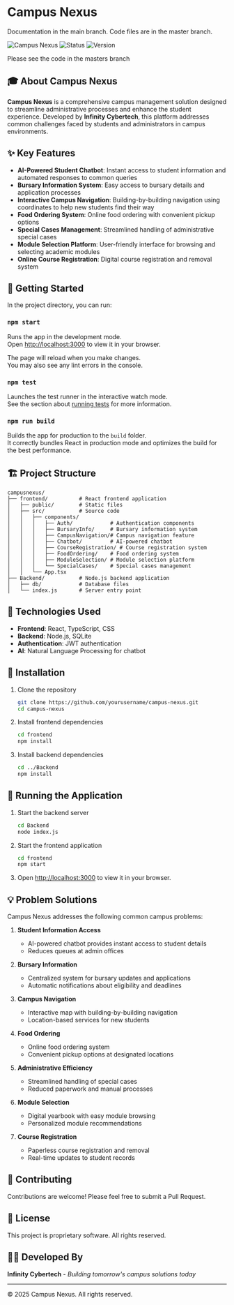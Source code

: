 # Campus Nexus
Documentation in the main branch.
Code files are in the master branch.

![Campus Nexus](https://img.shields.io/badge/Campus-Nexus-brightgreen)
![Status](https://img.shields.io/badge/Status-Active-success)
![Version](https://img.shields.io/badge/Version-1.0.0-blue)

Please see the code in the masters branch

## 🎓 About Campus Nexus

**Campus Nexus** is a comprehensive campus management solution designed to streamline administrative processes and enhance the student experience. Developed by **Infinity Cybertech**, this platform addresses common challenges faced by students and administrators in campus environments.

## ✨ Key Features

- **AI-Powered Student Chatbot**: Instant access to student information and automated responses to common queries
- **Bursary Information System**: Easy access to bursary details and application processes
- **Interactive Campus Navigation**: Building-by-building navigation using coordinates to help new students find their way
- **Food Ordering System**: Online food ordering with convenient pickup options
- **Special Cases Management**: Streamlined handling of administrative special cases
- **Module Selection Platform**: User-friendly interface for browsing and selecting academic modules
- **Online Course Registration**: Digital course registration and removal system

## 🚀 Getting Started

In the project directory, you can run:

### `npm start`

Runs the app in the development mode.\
Open [http://localhost:3000](http://localhost:3000) to view it in your browser.

The page will reload when you make changes.\
You may also see any lint errors in the console.

### `npm test`

Launches the test runner in the interactive watch mode.\
See the section about [running tests](https://facebook.github.io/create-react-app/docs/running-tests) for more information.

### `npm run build`

Builds the app for production to the `build` folder.\
It correctly bundles React in production mode and optimizes the build for the best performance.

## 🏗️ Project Structure

```
campusnexus/
├── frontend/          # React frontend application
│   ├── public/        # Static files
│   ├── src/           # Source code
│   │   ├── components/
│   │   │   ├── Auth/            # Authentication components
│   │   │   ├── BursaryInfo/     # Bursary information system
│   │   │   ├── CampusNavigation/# Campus navigation feature
│   │   │   ├── Chatbot/         # AI-powered chatbot
│   │   │   ├── CourseRegistration/ # Course registration system
│   │   │   ├── FoodOrdering/    # Food ordering system
│   │   │   ├── ModuleSelection/ # Module selection platform
│   │   │   └── SpecialCases/    # Special cases management
│   │   └── App.tsx
├── Backend/           # Node.js backend application
│   ├── db/            # Database files
│   └── index.js       # Server entry point
```

## 🔧 Technologies Used

- **Frontend**: React, TypeScript, CSS
- **Backend**: Node.js, SQLite
- **Authentication**: JWT authentication
- **AI**: Natural Language Processing for chatbot

## 🧩 Installation

1. Clone the repository
   ```bash
   git clone https://github.com/yourusername/campus-nexus.git
   cd campus-nexus
   ```

2. Install frontend dependencies
   ```bash
   cd frontend
   npm install
   ```

3. Install backend dependencies
   ```bash
   cd ../Backend
   npm install
   ```

## 🚀 Running the Application

1. Start the backend server
   ```bash
   cd Backend
   node index.js
   ```

2. Start the frontend application
   ```bash
   cd frontend
   npm start
   ```

3. Open [http://localhost:3000](http://localhost:3000) to view it in your browser.

## 💡 Problem Solutions

Campus Nexus addresses the following common campus problems:

1. **Student Information Access**
   - AI-powered chatbot provides instant access to student details
   - Reduces queues at admin offices

2. **Bursary Information**
   - Centralized system for bursary updates and applications
   - Automatic notifications about eligibility and deadlines

3. **Campus Navigation**
   - Interactive map with building-by-building navigation
   - Location-based services for new students

4. **Food Ordering**
   - Online food ordering system
   - Convenient pickup options at designated locations

5. **Administrative Efficiency**
   - Streamlined handling of special cases
   - Reduced paperwork and manual processes

6. **Module Selection**
   - Digital yearbook with easy module browsing
   - Personalized module recommendations

7. **Course Registration**
   - Paperless course registration and removal
   - Real-time updates to student records

## 🤝 Contributing

Contributions are welcome! Please feel free to submit a Pull Request.

## 📝 License

This project is proprietary software. All rights reserved.

## 👨‍💻 Developed By

**Infinity Cybertech** - *Building tomorrow's campus solutions today*

---

© 2025 Campus Nexus. All rights reserved.

